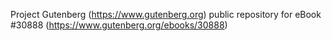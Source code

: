 Project Gutenberg (https://www.gutenberg.org) public repository for eBook #30888 (https://www.gutenberg.org/ebooks/30888)
